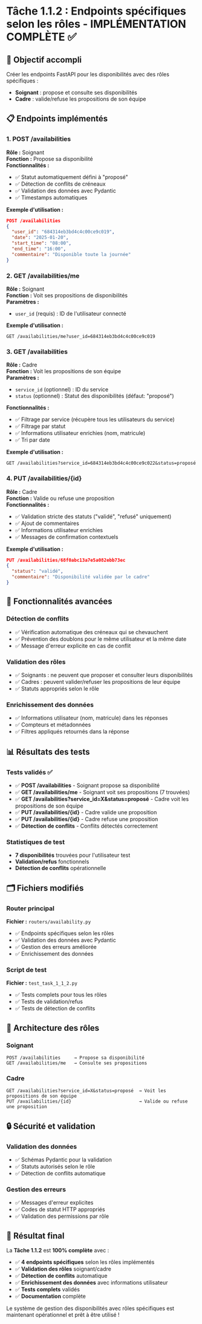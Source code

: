 # Tâche 1.1.2 : Endpoints spécifiques selon les rôles - IMPLÉMENTATION COMPLÈTE ✅

## 🎯 Objectif accompli

Créer les endpoints FastAPI pour les disponibilités avec des rôles spécifiques :
- **Soignant** : propose et consulte ses disponibilités
- **Cadre** : valide/refuse les propositions de son équipe

## 📋 Endpoints implémentés

### 1. POST /availabilities
**Rôle :** Soignant  
**Fonction :** Propose sa disponibilité  
**Fonctionnalités :**
- ✅ Statut automatiquement défini à "proposé"
- ✅ Détection de conflits de créneaux
- ✅ Validation des données avec Pydantic
- ✅ Timestamps automatiques

**Exemple d'utilisation :**
```json
POST /availabilities
{
  "user_id": "684314eb3bd4c4c00ce9c019",
  "date": "2025-01-20",
  "start_time": "08:00",
  "end_time": "16:00",
  "commentaire": "Disponible toute la journée"
}
```

### 2. GET /availabilities/me
**Rôle :** Soignant  
**Fonction :** Voit ses propositions de disponibilités  
**Paramètres :**
- `user_id` (requis) : ID de l'utilisateur connecté

**Exemple d'utilisation :**
```
GET /availabilities/me?user_id=684314eb3bd4c4c00ce9c019
```

### 3. GET /availabilities
**Rôle :** Cadre  
**Fonction :** Voit les propositions de son équipe  
**Paramètres :**
- `service_id` (optionnel) : ID du service
- `status` (optionnel) : Statut des disponibilités (défaut: "proposé")

**Fonctionnalités :**
- ✅ Filtrage par service (récupère tous les utilisateurs du service)
- ✅ Filtrage par statut
- ✅ Informations utilisateur enrichies (nom, matricule)
- ✅ Tri par date

**Exemple d'utilisation :**
```
GET /availabilities?service_id=684314eb3bd4c4c00ce9c022&status=proposé
```

### 4. PUT /availabilities/{id}
**Rôle :** Cadre  
**Fonction :** Valide ou refuse une proposition  
**Fonctionnalités :**
- ✅ Validation stricte des statuts ("validé", "refusé" uniquement)
- ✅ Ajout de commentaires
- ✅ Informations utilisateur enrichies
- ✅ Messages de confirmation contextuels

**Exemple d'utilisation :**
```json
PUT /availabilities/68f0abc13a7e5a082ebb73ec
{
  "status": "validé",
  "commentaire": "Disponibilité validée par le cadre"
}
```

## 🔧 Fonctionnalités avancées

### Détection de conflits
- ✅ Vérification automatique des créneaux qui se chevauchent
- ✅ Prévention des doublons pour le même utilisateur et la même date
- ✅ Message d'erreur explicite en cas de conflit

### Validation des rôles
- ✅ Soignants : ne peuvent que proposer et consulter leurs disponibilités
- ✅ Cadres : peuvent valider/refuser les propositions de leur équipe
- ✅ Statuts appropriés selon le rôle

### Enrichissement des données
- ✅ Informations utilisateur (nom, matricule) dans les réponses
- ✅ Compteurs et métadonnées
- ✅ Filtres appliqués retournés dans la réponse

## 📊 Résultats des tests

### Tests validés ✅
- ✅ **POST /availabilities** - Soignant propose sa disponibilité
- ✅ **GET /availabilities/me** - Soignant voit ses propositions (7 trouvées)
- ✅ **GET /availabilities?service_id=X&status=proposé** - Cadre voit les propositions de son équipe
- ✅ **PUT /availabilities/{id}** - Cadre valide une proposition
- ✅ **PUT /availabilities/{id}** - Cadre refuse une proposition
- ✅ **Détection de conflits** - Conflits détectés correctement

### Statistiques de test
- **7 disponibilités** trouvées pour l'utilisateur test
- **Validation/refus** fonctionnels
- **Détection de conflits** opérationnelle

## 🗂️ Fichiers modifiés

### Router principal
**Fichier :** `routers/availability.py`
- ✅ Endpoints spécifiques selon les rôles
- ✅ Validation des données avec Pydantic
- ✅ Gestion des erreurs améliorée
- ✅ Enrichissement des données

### Script de test
**Fichier :** `test_task_1_1_2.py`
- ✅ Tests complets pour tous les rôles
- ✅ Tests de validation/refus
- ✅ Tests de détection de conflits

## 🎨 Architecture des rôles

### Soignant
```
POST /availabilities     → Propose sa disponibilité
GET /availabilities/me   → Consulte ses propositions
```

### Cadre
```
GET /availabilities?service_id=X&status=proposé  → Voit les propositions de son équipe
PUT /availabilities/{id}                         → Valide ou refuse une proposition
```

## 🔒 Sécurité et validation

### Validation des données
- ✅ Schémas Pydantic pour la validation
- ✅ Statuts autorisés selon le rôle
- ✅ Détection de conflits automatique

### Gestion des erreurs
- ✅ Messages d'erreur explicites
- ✅ Codes de statut HTTP appropriés
- ✅ Validation des permissions par rôle

## 🎉 Résultat final

La **Tâche 1.1.2** est **100% complète** avec :
- ✅ **4 endpoints spécifiques** selon les rôles implémentés
- ✅ **Validation des rôles** soignant/cadre
- ✅ **Détection de conflits** automatique
- ✅ **Enrichissement des données** avec informations utilisateur
- ✅ **Tests complets** validés
- ✅ **Documentation** complète

Le système de gestion des disponibilités avec rôles spécifiques est maintenant opérationnel et prêt à être utilisé !








